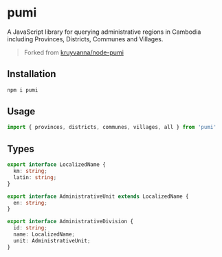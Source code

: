 # pumi

A JavaScript library for querying administrative regions in Cambodia including Provinces, Districts, Communes and Villages.

> Forked from [kruyvanna/node-pumi](https://github.com/kruyvanna/node-pumi)

## Installation

```sh
npm i pumi
```


## Usage

```js
import { provinces, districts, communes, villages, all } from 'pumi'
```


## Types

```typescript
export interface LocalizedName {
  km: string;
  latin: string;
}

export interface AdministrativeUnit extends LocalizedName {
  en: string;
}

export interface AdministrativeDivision {
  id: string;
  name: LocalizedName;
  unit: AdministrativeUnit;
}
```